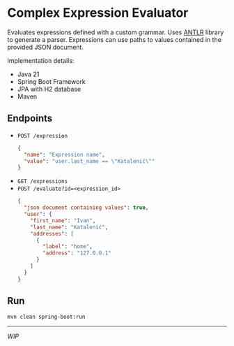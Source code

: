 # Complex Expression Evaluator

Evaluates expressions defined with a custom grammar.
Uses [ANTLR](https://www.antlr.org/index.html) library to generate a parser.
Expressions can use paths to values contained in the provided JSON document.

Implementation details:
- Java 21
- Spring Boot Framework
- JPA with H2 database
- Maven

## Endpoints
- `POST /expression`
    ```json
    {
      "name": "Expression name",
      "value": "user.last_name == \"Katalenić\""
    }
    ```
- `GET /expressions`
- `POST /evaluate?id=<expression_id>`
    ```json
    {
      "json document containing values": true,
      "user": {
        "first_name": "Ivan",
        "last_name": "Katalenić",
        "addresses": [
          {
            "label": "home",
            "address": "127.0.0.1"
          }
        ]
      }
    }
    ```

## Run

```shell
mvn clean spring-boot:run
```

---
_WIP_